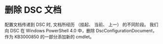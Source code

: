 # 删除 DSC 文档

配置文档传递到 DSC 时, 文档所经历 （挂起、 当前、 上一） 的不同阶段。 我们向 DSC 在 Windows PowerShell 4.0 中，删除 DscConfigurationDocument，作为 KB3000850 的一部分添加新的 cmdlet。 


